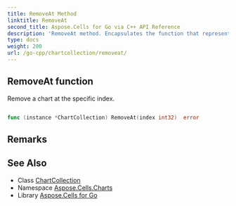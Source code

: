 ```yaml
---
title: RemoveAt Method 
linktitle: RemoveAt
second_title: Aspose.Cells for Go via C++ API Reference
description: 'RemoveAt method. Encapsulates the function that represents removeat in Go.'
type: docs
weight: 200
url: /go-cpp/chartcollection/removeat/
---
```


## RemoveAt function

Remove a chart at the specific index.

```go

func (instance *ChartCollection) RemoveAt(index int32)  error

```

## Remarks


## See Also

* Class [ChartCollection](../)
* Namespace [Aspose.Cells.Charts](../../)
* Library [Aspose.Cells for Go](../../../)
